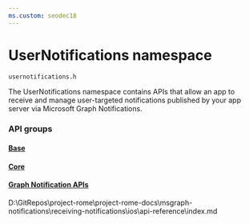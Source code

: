```yaml
---
ms.custom: seodec18
---
```


# UserNotifications namespace
```
usernotifications.h
```
The UserNotifications namespace contains APIs that allow an app to receive and manage user-targeted notifications published by your app server via Microsoft Graph Notifications. 

### API groups

#### [Base](https://docs.microsoft.com/en-us/windows/project-rome/objectivec-api/base/index)
#### [Core](https://docs.microsoft.com/en-us/windows/project-rome/objectivec-api/core/index)
#### [Graph Notification APIs](usernotifications\index.md)

D:\GitRepos\project-rome\project-rome-docs\msgraph-notifications\receiving-notifications\ios\api-reference\index.md
